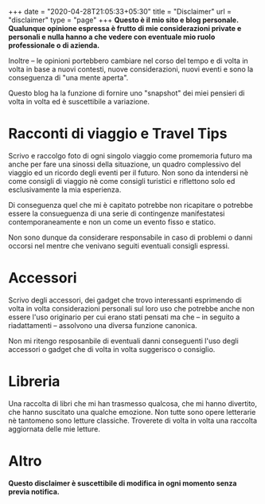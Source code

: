 +++
date = "2020-04-28T21:05:33+05:30"
title = "Disclaimer"
url = "disclaimer"
type = "page"
+++
**Questo è il mio sito e blog personale. Qualunque opinione espressa è frutto di mie considerazioni private e personali e nulla hanno a che vedere con eventuale mio ruolo professionale o di azienda.**

Inoltre – le opinioni portebbero cambiare nel corso del tempo e di volta in volta in base a nuovi contesti, nuove considerazioni, nuovi eventi e sono la conseguenza di "una mente aperta".

Questo blog ha la funzione di fornire uno "snapshot" dei miei pensieri di volta in volta ed è suscettibile a variazione.

# Racconti di viaggio e Travel Tips

Scrivo e raccolgo foto di ogni singolo viaggio come promemoria futuro ma anche per fare una sinossi della situazione, un quadro complessivo del viaggio ed un ricordo degli eventi per il futuro.
Non sono da intendersi nè come consigli di viaggio nè come consigli turistici e riflettono solo ed esclusivamente la mia esperienza.

Di conseguenza quel che mi è capitato potrebbe non ricapitare o potrebbe essere la consueguenza di una serie di contingenze manifestatesi contemporaneamente e non un come un evento fisso e statico.

Non sono dunque da considerare responsabile in caso di problemi o danni occorsi nel mentre che venivano seguiti eventuali consigli espressi.

# Accessori

Scrivo degli accessori, dei gadget che trovo interessanti esprimendo di volta in volta considerazioni personali sul loro uso che potrebbe anche non essere l'uso originario per cui erano stati pensati ma che – in seguito a riadattamenti – assolvono una diversa funzione canonica.

Non mi ritengo resposanbile di eventuali danni conseguenti l'uso degli accessori o gadget che di volta in volta suggerisco o consiglio.

# Libreria

Una raccolta di libri che mi han trasmesso qualcosa, che mi hanno divertito, che hanno suscitato una qualche emozione. Non tutte sono opere letterarie nè tantomeno sono letture classiche.
Troverete di volta in volta una raccolta aggiornata delle mie letture.

# Altro

**Questo disclaimer è suscettibile di modifica in ogni momento senza previa notifica.**

